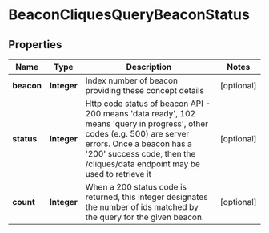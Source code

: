 
# BeaconCliquesQueryBeaconStatus

## Properties
Name | Type | Description | Notes
------------ | ------------- | ------------- | -------------
**beacon** | **Integer** | Index number of beacon providing these concept details  |  [optional]
**status** | **Integer** | Http code status of beacon API - 200 means &#39;data ready&#39;, 102 means &#39;query in progress&#39;, other codes (e.g. 500) are server errors. Once a beacon has a &#39;200&#39; success code, then the /cliques/data  endpoint may be used to retrieve it  |  [optional]
**count** | **Integer** | When a 200 status code is returned, this integer designates  the number of ids matched by the query for the given beacon.  |  [optional]



